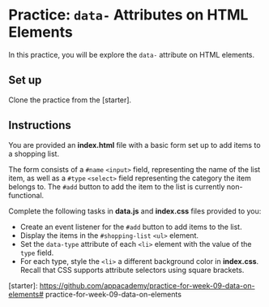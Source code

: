 # Practice: `data-` Attributes on HTML Elements

In this practice, you will be explore the `data-` attribute on HTML elements.

## Set up

Clone the practice from the [starter].

## Instructions

You are provided an __index.html__ file with a basic form set up to add items
to a shopping list.

The form consists of a `#name` `<input>` field, representing the name of the
list item, as well as a `#type` `<select>` field representing the category the
item belongs to. The `#add` button to add the item to the list is currently
non-functional.

Complete the following tasks in __data.js__ and __index.css__ files provided
to you:

- Create an event listener for the `#add` button to add items to the list.
- Display the items in the `#shopping-list` `<ul>` element.
- Set the `data-type` attribute of each `<li>` element with the value of the
  `type` field.
- For each type, style the `<li>` a different background color in __index.css__.
  Recall that CSS supports attribute selectors using square brackets.

[starter]: https://github.com/appacademy/practice-for-week-09-data-on-elements# practice-for-week-09-data-on-elements
